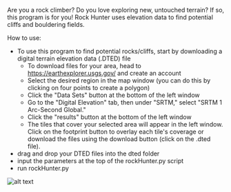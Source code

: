 Are you a rock climber? Do you love exploring new, untouched terrain? If so, this program is for you! Rock Hunter uses elevation data to find potential cliffs and bouldering fields.

How to use:
- To use this program to find potential rocks/cliffs, start by downloading a digital terrain elevation data (.DTED) file
  - To download files for your area, head to https://earthexplorer.usgs.gov/ and create an account
  - Select the desired region in the map window (you can do  this by clicking on four points to create a polygon)
  - Click the "Data Sets" button at the bottom of the left window
  - Go to the "Digital Elevation" tab, then under "SRTM," select "SRTM 1 Arc-Second Global."
  - Click the "results" button at the bottom of the left window
  - The tiles that cover your selected area will appear in the left window. Click on the footprint button to overlay each tile's coverage or download the files using the download button (click on the .dted file).
- drag and drop your DTED files into the dted folder
- input the parameters at the top of the rockHunter.py script
- run rockHunter.py

![alt text](https://i.imgur.com/66PHK4Q.jpeg)
